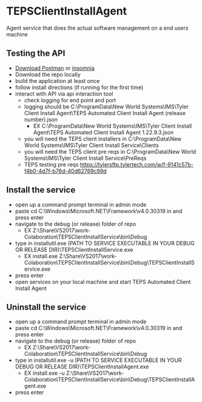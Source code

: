 # TEPSClientInstallAgent
Agent service that does the actual software management on a end users machine


## Testing the API 
- [Download Postman](https://www.postman.com/) or [insomnia](https://insomnia.rest/)
- Download the repo locally 
- build the application at least once
- follow install directions (if running for the first time)
- interact with API via api interaction tool
  - check logging for end point and port
  - logging should be C:\ProgramData\New World Systems\IMS\Tyler Client Install Agent\TEPS Automated Client Install Agent (release number).json
     - EX C:\ProgramData\New World Systems\IMS\Tyler Client Install Agent\TEPS Automated Client Install Agent 1.22.9.3.json
  - you will need the TEPS client installers in C:\ProgramData\New World Systems\IMS\Tyler Client Install Service\Clients
  - you will need the TEPS client pre reqs in C:\ProgramData\New World Systems\IMS\Tyler Client Install Service\PreReqs
   - TEPS testing pre reqs https://tylersftp.tylertech.com/w/f-9141c57b-f4b0-4d7f-b76d-40d62769c99d
  
## Install the service
  - open up a command prompt terminal in admin mode
- paste cd C:\Windows\Microsoft.NET\Framework\v4.0.30319 in and press enter
- navigate to the debug (or release) folder of repo 
  - EX Z:\Share\VS2017\work-Colaboration\TEPSClientInstallService\bin\Debug
- type in installutil.exe (PATH TO SERVICE EXECUTABLE IN YOUR DEBUG OR RELEASE DIR)\TEPSClientInstallService.exe
  - EX install.exe Z:\Share\VS2017\work-Colaboration\TEPSClientInstallService\bin\Debug\TEPSClientInstallService.exe
- press enter 
- open services on your local machine and start TEPS Automated Client Install Agent
  
## Uninstall the service
-  open up a command prompt terminal in admin mode
- paste cd C:\Windows\Microsoft.NET\Framework\v4.0.30319 in and press enter
- navigate to the debug (or release) folder of repo 
  - EX Z:\Share\VS2017\work-Colaboration\TEPSClientInstallService\bin\Debug
- type in installutil.exe -u (PATH TO SERVICE EXECUTABLE IN YOUR DEBUG OR RELEASE DIR)\TEPSClientInstallAgent.exe
  - EX install.exe -u Z:\Share\VS2017\work-Colaboration\TEPSClientInstallService\bin\Debug\TEPSClientInstallAgent.exe
- press enter 
